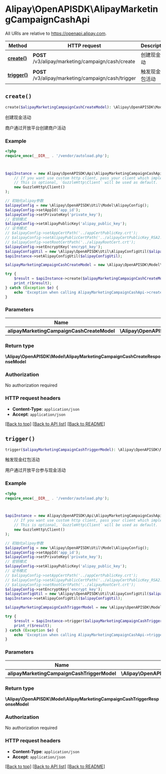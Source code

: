 # Alipay\OpenAPISDK\AlipayMarketingCampaignCashApi

All URIs are relative to https://openapi.alipay.com.

Method | HTTP request | Description
------------- | ------------- | -------------
[**create()**](AlipayMarketingCampaignCashApi.md#create) | **POST** /v3/alipay/marketing/campaign/cash/create | 创建现金活动
[**trigger()**](AlipayMarketingCampaignCashApi.md#trigger) | **POST** /v3/alipay/marketing/campaign/cash/trigger | 触发现金红包活动


## `create()`

```php
create($alipayMarketingCampaignCashCreateModel): \Alipay\OpenAPISDK\Model\AlipayMarketingCampaignCashCreateResponseModel
```

创建现金活动

商户通过开放平台创建商户活动

### Example

```php
<?php
require_once(__DIR__ . '/vendor/autoload.php');



$apiInstance = new Alipay\OpenAPISDK\Api\AlipayMarketingCampaignCashApi(
    // If you want use custom http client, pass your client which implements `GuzzleHttp\ClientInterface`.
    // This is optional, `GuzzleHttp\Client` will be used as default.
    new GuzzleHttp\Client()
);

// 初始化alipay参数
$alipayConfig = new \Alipay\OpenAPISDK\Util\Model\AlipayConfig();
$alipayConfig->setAppId('app_id');
$alipayConfig->setPrivateKey('private_key');
// 密钥模式
$alipayConfig->setAlipayPublicKey('alipay_public_key');
// 证书模式
// $alipayConfig->setAppCertPath('../appCertPublicKey.crt');
// $alipayConfig->setAlipayPublicCertPath('../alipayCertPublicKey_RSA2.crt');
// $alipayConfig->setRootCertPath('../alipayRootCert.crt');
$alipayConfig->setEncryptKey('encrypt_key');
$alipayConfigUtil = new \Alipay\OpenAPISDK\Util\AlipayConfigUtil($alipayConfig);
$apiInstance->setAlipayConfigUtil($alipayConfigUtil);

$alipayMarketingCampaignCashCreateModel = new \Alipay\OpenAPISDK\Model\AlipayMarketingCampaignCashCreateModel(); // \Alipay\OpenAPISDK\Model\AlipayMarketingCampaignCashCreateModel

try {
    $result = $apiInstance->create($alipayMarketingCampaignCashCreateModel);
    print_r($result);
} catch (Exception $e) {
    echo 'Exception when calling AlipayMarketingCampaignCashApi->create: ', $e->getMessage(), PHP_EOL;
}
```

### Parameters

Name | Type | Description  | Notes
------------- | ------------- | ------------- | -------------
 **alipayMarketingCampaignCashCreateModel** | **\Alipay\OpenAPISDK\Model\AlipayMarketingCampaignCashCreateModel**|  | [optional]

### Return type

**\Alipay\OpenAPISDK\Model\AlipayMarketingCampaignCashCreateResponseModel**

### Authorization

No authorization required

### HTTP request headers

- **Content-Type**: `application/json`
- **Accept**: `application/json`

[[Back to top]](#) [[Back to API list]](../../README.md#api-endpoints)
[[Back to README]](../../README.md)

## `trigger()`

```php
trigger($alipayMarketingCampaignCashTriggerModel): \Alipay\OpenAPISDK\Model\AlipayMarketingCampaignCashTriggerResponseModel
```

触发现金红包活动

用户通过开放平台参与现金活动

### Example

```php
<?php
require_once(__DIR__ . '/vendor/autoload.php');



$apiInstance = new Alipay\OpenAPISDK\Api\AlipayMarketingCampaignCashApi(
    // If you want use custom http client, pass your client which implements `GuzzleHttp\ClientInterface`.
    // This is optional, `GuzzleHttp\Client` will be used as default.
    new GuzzleHttp\Client()
);

// 初始化alipay参数
$alipayConfig = new \Alipay\OpenAPISDK\Util\Model\AlipayConfig();
$alipayConfig->setAppId('app_id');
$alipayConfig->setPrivateKey('private_key');
// 密钥模式
$alipayConfig->setAlipayPublicKey('alipay_public_key');
// 证书模式
// $alipayConfig->setAppCertPath('../appCertPublicKey.crt');
// $alipayConfig->setAlipayPublicCertPath('../alipayCertPublicKey_RSA2.crt');
// $alipayConfig->setRootCertPath('../alipayRootCert.crt');
$alipayConfig->setEncryptKey('encrypt_key');
$alipayConfigUtil = new \Alipay\OpenAPISDK\Util\AlipayConfigUtil($alipayConfig);
$apiInstance->setAlipayConfigUtil($alipayConfigUtil);

$alipayMarketingCampaignCashTriggerModel = new \Alipay\OpenAPISDK\Model\AlipayMarketingCampaignCashTriggerModel(); // \Alipay\OpenAPISDK\Model\AlipayMarketingCampaignCashTriggerModel

try {
    $result = $apiInstance->trigger($alipayMarketingCampaignCashTriggerModel);
    print_r($result);
} catch (Exception $e) {
    echo 'Exception when calling AlipayMarketingCampaignCashApi->trigger: ', $e->getMessage(), PHP_EOL;
}
```

### Parameters

Name | Type | Description  | Notes
------------- | ------------- | ------------- | -------------
 **alipayMarketingCampaignCashTriggerModel** | **\Alipay\OpenAPISDK\Model\AlipayMarketingCampaignCashTriggerModel**|  | [optional]

### Return type

**\Alipay\OpenAPISDK\Model\AlipayMarketingCampaignCashTriggerResponseModel**

### Authorization

No authorization required

### HTTP request headers

- **Content-Type**: `application/json`
- **Accept**: `application/json`

[[Back to top]](#) [[Back to API list]](../../README.md#api-endpoints)
[[Back to README]](../../README.md)
